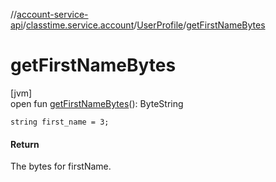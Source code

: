 //[account-service-api](../../../index.md)/[classtime.service.account](../index.md)/[UserProfile](index.md)/[getFirstNameBytes](get-first-name-bytes.md)

# getFirstNameBytes

[jvm]\
open fun [getFirstNameBytes](get-first-name-bytes.md)(): ByteString

`string first_name = 3;`

#### Return

The bytes for firstName.
